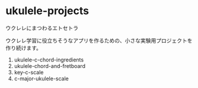 # ukulele-projects
ウクレレにまつわるエトセトラ

ウクレレ学習に役立ちそうなアプリを作るための、小さな実験用プロジェクトを作り続けます。

1. ukulele-c-chord-ingredients
2. ukulele-chord-and-fretboard
3. key-c-scale
4. c-major-ukulele-scale
